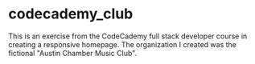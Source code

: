 # codecademy_club

This is an exercise from the CodeCademy full stack developer course in creating a responsive homepage. The organization I created was the fictional "Austin Chamber Music Club".

